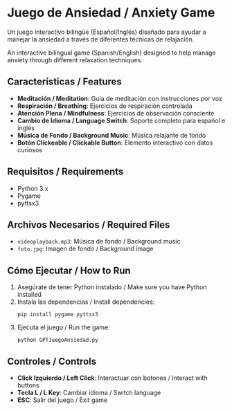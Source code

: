 # Juego de Ansiedad / Anxiety Game

Un juego interactivo bilingüe (Español/Inglés) diseñado para ayudar a manejar la ansiedad a través de diferentes técnicas de relajación.

An interactive bilingual game (Spanish/English) designed to help manage anxiety through different relaxation techniques.

## Características / Features

- **Meditación / Meditation**: Guía de meditación con instrucciones por voz
- **Respiración / Breathing**: Ejercicios de respiración controlada
- **Atención Plena / Mindfulness**: Ejercicios de observación consciente
- **Cambio de Idioma / Language Switch**: Soporte completo para español e inglés
- **Música de Fondo / Background Music**: Música relajante de fondo
- **Botón Clickeable / Clickable Button**: Elemento interactivo con datos curiosos

## Requisitos / Requirements

- Python 3.x
- Pygame
- pyttsx3

## Archivos Necesarios / Required Files

- `videoplayback.mp3`: Música de fondo / Background music
- `foto.jpg`: Imagen de fondo / Background image

## Cómo Ejecutar / How to Run

1. Asegúrate de tener Python instalado / Make sure you have Python installed
2. Instala las dependencias / Install dependencies:
   ```
   pip install pygame pyttsx3
   ```
3. Ejecuta el juego / Run the game:
   ```
   python GPTJuegoAnsiedad.py
   ```

## Controles / Controls

- **Click Izquierdo / Left Click**: Interactuar con botones / Interact with buttons
- **Tecla L / L Key**: Cambiar idioma / Switch language
- **ESC**: Salir del juego / Exit game
